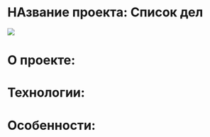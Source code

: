 <h1>НАзвание проекта: Список дел</h1>

<img src="https://github.com/Realex001/ToDo-TS/assets/164393853/29ef5347-7e90-41b6-8596-580b5d80ae71">

<h1>О проекте:</h1>
<h1>Технологии:</h1>
<h1>Особенности:</h1>
